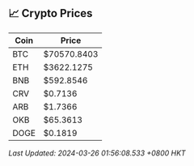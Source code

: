 ## 📈 Crypto Prices

| Coin | Price |
| ---- | ----- |
| BTC | $70570.8403 |
| ETH | $3622.1275 |
| BNB | $592.8546 |
| CRV | $0.7136 |
| ARB | $1.7366 |
| OKB | $65.3613 |
| DOGE | $0.1819 |

_Last Updated: 2024-03-26 01:56:08.533 +0800 HKT_